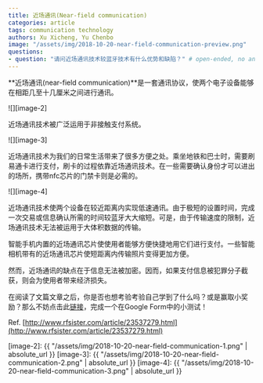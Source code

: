```yaml
---
title: 近场通讯(Near-field communication)
categories: article
tags: communication technology
authors: Xu Xicheng, Yu Chenbo
image: "/assets/img/2018-10-20-near-field-communication-preview.png"
questions:
- question: "请问近场通讯技术较蓝牙技术有什么优势和缺陷？" # open-ended, no answers
---
```


**近场通讯(near-field communication)**是一套通讯协议，使两个电子设备能够在相距几至十几厘米之间进行通讯。

![][image-2]

近场通讯技术被广泛运用于非接触支付系统。

![][image-3]

近场通讯技术为我们的日常生活带来了很多方便之处。乘坐地铁和巴士时，需要刷易通卡进行支付，刷卡的过程依靠近场通讯技术。在一些需要确认身份才可以进出的场所，携带nfc芯片的门禁卡则是必需的。

![][image-4]


近场通讯技术使两个设备在较近距离内实现低速通讯。由于极短的设置时间，完成一次交易或信息确认所需的时间较蓝牙大大缩短。可是，由于传输速度的限制，近场通讯技术无法被运用于大体积数据的传输。

智能手机内置的近场通讯芯片使使用者能够方便快捷地用它们进行支付。一些智能相机带有的近场通讯芯片使短距离内传输照片变得更加方便。

然而，近场通讯的缺点在于信息无法被加密。因而，如果支付信息被犯罪分子截获，则会为使用者带来经济损失。

在阅读了文篇文章之后，你是否也想考验考验自己学到了什么吗？或是赢取小奖励？那么不妨点击此[链接](https://goo.gl/forms/1KKjeE7h0V84nfA82)，完成一个在Google Form中的小测试！

Ref.
[http://www.rfsister.com/article/23537279.html](http://www.rfsister.com/article/23537279.html)

[image-2]: {{ "/assets/img/2018-10-20-near-field-communication-1.png" | absolute_url }}
[image-3]: {{ "/assets/img/2018-10-20-near-field-communication-2.png" | absolute_url }}
[image-4]: {{ "/assets/img/2018-10-20-near-field-communication-3.png" | absolute_url }}